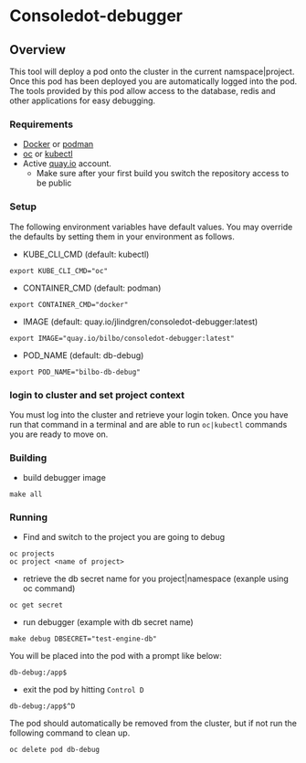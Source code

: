 # Consoledot-debugger

## Overview
This tool will deploy a pod onto the cluster in the current namspace|project. 
Once this pod has been deployed you are automatically logged into the pod. 
The tools provided by this pod allow access to the database, redis and other 
applications for easy debugging.

### Requirements
- [Docker](https://docs.docker.com/engine/install/) or [podman](https://podman.io/getting-started/installation)
- [oc](https://access.redhat.com/documentation/en-us/openshift_container_platform/4.5/html/installing_on_rhv/cli-installing-cli_installing-rhv-default) or [kubectl](https://kubernetes.io/docs/tasks/tools/)
- Active [quay.io](https://quay.io/) account.
  - Make sure after your first build you switch the repository access to be public

### Setup
The following environment variables have default values. You may override the 
defaults by setting them in your environment as follows.

- KUBE_CLI_CMD (default: kubectl)
```shell
export KUBE_CLI_CMD="oc"
```

- CONTAINER_CMD (default: podman)
```shell
export CONTAINER_CMD="docker"
```

- IMAGE (default: quay.io/jlindgren/consoledot-debugger:latest)
```shell
export IMAGE="quay.io/bilbo/consoledot-debugger:latest"
```

- POD_NAME (default: db-debug)
```shell
export POD_NAME="bilbo-db-debug"
```

### login to cluster and set project context
You must log into the cluster and retrieve your 
login token. Once you have run that command in a terminal and are 
able to run `oc|kubectl` commands you are ready to move on.


### Building
- build debugger image
```shell
make all
```

### Running
- Find and switch to the project you are going to debug
```shell
oc projects
oc project <name of project>
```
- retrieve the db secret name for you project|namespace (exanple using oc command)
```shell
oc get secret 
```
- run debugger (example with db secret name)
```shell
make debug DBSECRET="test-engine-db"
```
You will be placed into the pod with a prompt like below:
```shell
db-debug:/app$
```
- exit the pod by hitting `Control D`
```shell
db-debug:/app$^D
```
The pod should automatically be removed from the cluster, but if not run 
the following command to clean up.
```shell
oc delete pod db-debug
```